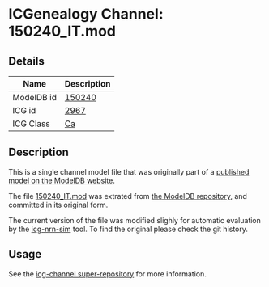 # ICGenealogy Channel: 150240\_IT.mod

## Details

Name | Description
---- | -----------
ModelDB id | [150240](http://senselab.med.yale.edu/ModelDB/ShowModel.cshtml?model=150240)
ICG id | [2967](http://icg.neurotheory.ox.ac.uk/channels/3/2967)
ICG Class | [Ca](http://icg.neurotheory.ox.ac.uk/channels/3)

## Description

This is a single channel model file that was originally part of a [published model on the ModelDB website](http://senselab.med.yale.edu/mModelDB/ShowModel.cshtml?model=150240).


The file [150240\_IT.mod](150240_IT.mod) was extrated from [the ModelDB repository](http://senselab.med.yale.edu/ModelDB/ShowModel.cshtml?model=150240), and committed in its original form.

The current version of the file was modified slighly for automatic evaluation by the [icg-nrn-sim](https://github.com/icgenealogy/icg-nrn-sim) tool. To find the original please check the git history.


## Usage

See the [icg-channel super-repository](https://github.com/icgenealogy/icg-channels) for more information.